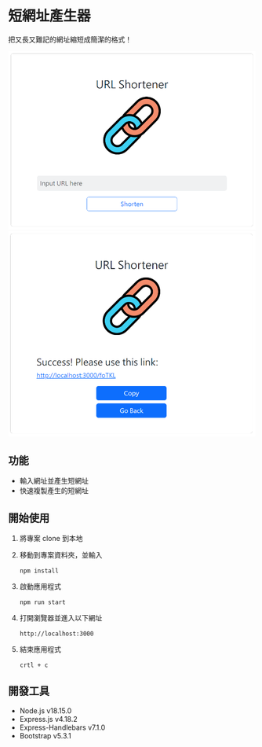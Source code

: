 # 短網址產生器

把又長又難記的網址縮短成簡潔的格式！

![homepage](./screenshot/demo-homepage.PNG)
![generate shortened url](./screenshot/demo-shortened-url.PNG)

## 功能

- 輸入網址並產生短網址
- 快速複製產生的短網址

## 開始使用

1. 將專案 clone 到本地

2. 移動到專案資料夾，並輸入

   ```
   npm install
   ```

3. 啟動應用程式

   ```
   npm run start
   ```

4. 打開瀏覽器並進入以下網址

   ```
   http://localhost:3000
   ```

5. 結束應用程式

   ```
   crtl + c
   ```

## 開發工具

- Node.js v18.15.0
- Express.js v4.18.2
- Express-Handlebars v7.1.0
- Bootstrap v5.3.1
